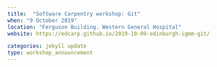 ```yaml
---
title:  "Software Carpentry workshop: Git"
when: "9 October 2019"
location: "Ferguson Building. Western General Hospital"
website: https://edcarp.github.io/2019-10-09-edinburgh-igmm-git/

categories: jekyll update
type: workshop_announcement
---
```


